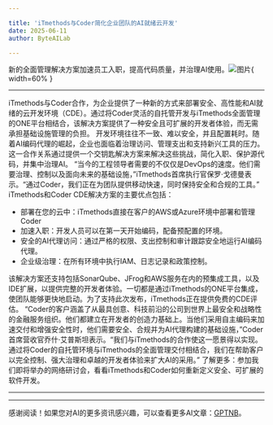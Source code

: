 ```yaml
---

title: 'iTmethods与Coder简化企业团队的AI就绪云开发'
date: 2025-06-11
author: ByteAILab

---
```


新的全面管理解决方案加速员工入职，提高代码质量，并治理AI使用。![图片](https://ai-techpark.com/wp-content/uploads/iTmethods.jpg){ width=60% }

---

iTmethods与Coder合作，为企业提供了一种新的方式来部署安全、高性能和AI就绪的云开发环境（CDE）。通过将Coder灵活的自托管开发与iTmethods全面管理的ONE平台相结合，该解决方案提供了一种安全且可扩展的开发者体验，而无需承担基础设施管理的负担。
开发环境往往不一致、难以安全，并且配置耗时。随着AI编码代理的崛起，企业也面临着治理访问、管理支出和支持新兴工具的压力。这一合作关系通过提供一个交钥匙解决方案来解决这些挑战，简化入职、保护源代码，并集中治理AI。
“当今的工程领导者需要的不仅仅是DevOps的速度。他们需要治理、控制以及面向未来的基础设施，”iTmethods首席执行官保罗·戈德曼表示。“通过Coder，我们正在为团队提供移动快速，同时保持安全和合规的工具。”
iTmethods和Coder CDE解决方案的主要优点包括：

- 部署在您的云中：iTmethods直接在客户的AWS或Azure环境中部署和管理Coder
- 加速入职：开发人员可以在第一天开始编码，配备预配置的环境。
- 安全的AI代理访问：通过严格的权限、支出控制和审计跟踪安全地运行AI编码代理。
- 企业级治理：在所有环境中执行IAM、日志记录和政策控制。

该解决方案还支持包括SonarQube、JFrog和AWS服务在内的预集成工具，以及IDE扩展，以提供完整的开发者体验。一切都是通过iTmethods的ONE平台集成，使团队能够更快地启动。为了支持此次发布，iTmethods正在提供免费的CDE评估。
“Coder的客户涵盖了从最具创意、科技前沿的公司到世界上最安全和战略性的金融服务组织。他们都建立在开发者的创造力基础上。当他们采用自主编码来加速交付和增强安全性时，他们需要安全、合规并为AI代理构建的基础设施，”Coder首席营收官乔什·艾普斯坦表示。“我们与iTmethods的合作使这一愿景得以实现。通过将Coder的自托管环境与iTmethods的全面管理交付相结合，我们在帮助客户以完全控制、强大治理和卓越的开发者体验来扩大AI的采用。”
了解更多：参加我们即将举办的网络研讨会，看看iTmethods和Coder如何重新定义安全、可扩展的软件开发。

---
---
感谢阅读！如果您对AI的更多资讯感兴趣，可以查看更多AI文章：[GPTNB](https://gptnb.com)。